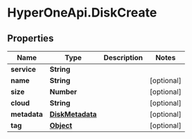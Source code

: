 # HyperOneApi.DiskCreate

## Properties
Name | Type | Description | Notes
------------ | ------------- | ------------- | -------------
**service** | **String** |  | 
**name** | **String** |  | [optional] 
**size** | **Number** |  | [optional] 
**cloud** | **String** |  | [optional] 
**metadata** | [**DiskMetadata**](DiskMetadata.md) |  | [optional] 
**tag** | [**Object**](.md) |  | [optional] 


